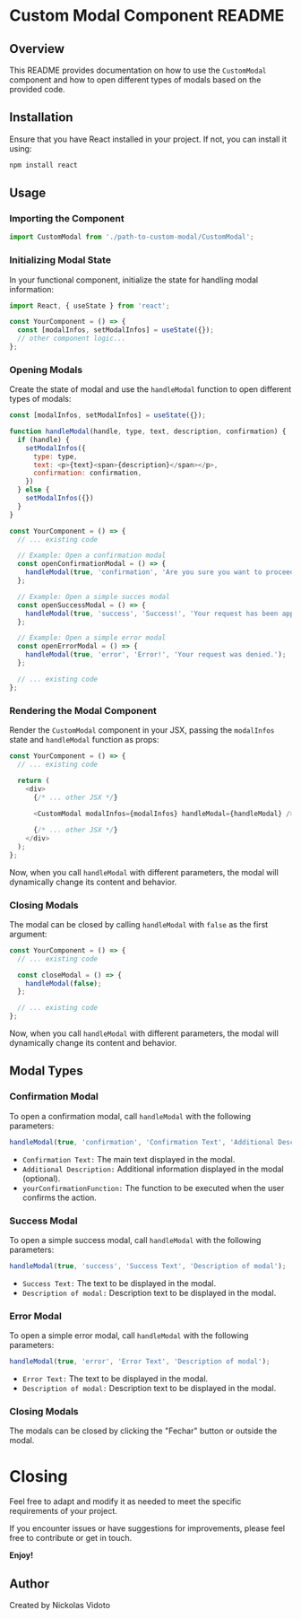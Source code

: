 # Custom Modal Component README

## Overview

This README provides documentation on how to use the `CustomModal` component and how to open different types of modals based on the provided code.

## Installation

Ensure that you have React installed in your project. If not, you can install it using:

```bash
npm install react
```

## Usage

### Importing the Component

```javascript
import CustomModal from './path-to-custom-modal/CustomModal';
```

### Initializing Modal State

In your functional component, initialize the state for handling modal information:

```javascript
import React, { useState } from 'react';

const YourComponent = () => {
  const [modalInfos, setModalInfos] = useState({});
  // other component logic...
};
```

### Opening Modals

Create the state of modal and use the `handleModal` function to open different types of modals:
```javascript
const [modalInfos, setModalInfos] = useState({});

function handleModal(handle, type, text, description, confirmation) {
  if (handle) {
    setModalInfos({
      type: type,
      text: <p>{text}<span>{description}</span></p>,
      confirmation: confirmation,
    })
  } else {
    setModalInfos({})
  }
}
```


```javascript
const YourComponent = () => {
  // ... existing code

  // Example: Open a confirmation modal
  const openConfirmationModal = () => {
    handleModal(true, 'confirmation', 'Are you sure you want to proceed?', 'Additional information', yourConfirmationFunction);
  };

  // Example: Open a simple succes modal
  const openSuccessModal = () => {
    handleModal(true, 'success', 'Success!', 'Your request has been approved.');
  };

  // Example: Open a simple error modal
  const openErrorModal = () => {
    handleModal(true, 'error', 'Error!', 'Your request was denied.');
  };

  // ... existing code
};

```

### Rendering the Modal Component

Render the `CustomModal` component in your JSX, passing the `modalInfos` state and `handleModal` function as props:

```javascript
const YourComponent = () => {
  // ... existing code

  return (
    <div>
      {/* ... other JSX */}
      
      <CustomModal modalInfos={modalInfos} handleModal={handleModal} />

      {/* ... other JSX */}
    </div>
  );
};
```

Now, when you call `handleModal` with different parameters, the modal will dynamically change its content and behavior.

### Closing Modals

The modal can be closed by calling `handleModal` with `false` as the first argument:

```javascript
const YourComponent = () => {
  // ... existing code

  const closeModal = () => {
    handleModal(false);
  };

  // ... existing code
};
```

Now, when you call `handleModal` with different parameters, the modal will dynamically change its content and behavior.

## Modal Types

### Confirmation Modal

To open a confirmation modal, call `handleModal` with the following parameters:

```javascript
handleModal(true, 'confirmation', 'Confirmation Text', 'Additional Description', yourConfirmationFunction);
```
- `Confirmation Text:` The main text displayed in the modal.
- `Additional Description:` Additional information displayed in the modal (optional).
- `yourConfirmationFunction:` The function to be executed when the user confirms the action.

### Success Modal

To open a simple success modal, call `handleModal` with the following parameters:

```javascript
handleModal(true, 'success', 'Success Text', 'Description of modal');
```
- `Success Text:` The text to be displayed in the modal.
- `Description of modal:` Description text to be displayed in the modal.

### Error Modal

To open a simple error modal, call `handleModal` with the following parameters:

```javascript
handleModal(true, 'error', 'Error Text', 'Description of modal');
```
- `Error Text:` The text to be displayed in the modal.
- `Description of modal:` Description text to be displayed in the modal.

### Closing Modals

The modals can be closed by clicking the "Fechar" button or outside the modal.

# Closing

Feel free to adapt and modify it as needed to meet the specific requirements of your project.

If you encounter issues or have suggestions for improvements, please feel free to contribute or get in touch.

**Enjoy!**

## Author
Created by Nickolas Vidoto

